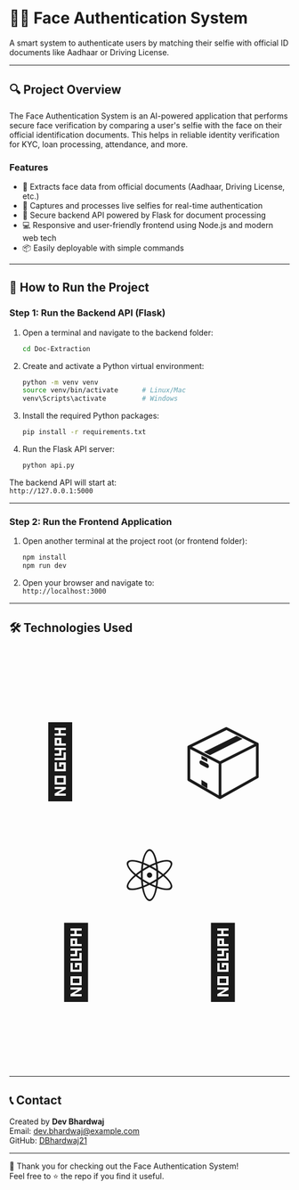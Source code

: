 # 🧑‍💻 Face Authentication System


A smart system to authenticate users by matching their selfie with official ID documents like Aadhaar or Driving License.

---

## 🔍 Project Overview

The Face Authentication System is an AI-powered application that performs secure face verification by comparing a user's selfie with the face on their official identification documents. This helps in reliable identity verification for KYC, loan processing, attendance, and more.

### Features
- 🪪 Extracts face data from official documents (Aadhaar, Driving License, etc.)
- 🤳 Captures and processes live selfies for real-time authentication
- 🔐 Secure backend API powered by Flask for document processing
- 💻 Responsive and user-friendly frontend using Node.js and modern web tech
- 📦 Easily deployable with simple commands

---

## 🚀 How to Run the Project

### Step 1: Run the Backend API (Flask)

1. Open a terminal and navigate to the backend folder:

    ```bash
    cd Doc-Extraction
    ```

2. Create and activate a Python virtual environment:

    ```bash
    python -m venv venv
    source venv/bin/activate      # Linux/Mac
    venv\Scripts\activate         # Windows
    ```

3. Install the required Python packages:

    ```bash
    pip install -r requirements.txt
    ```

4. Run the Flask API server:

    ```bash
    python api.py
    ```

The backend API will start at:  
`http://127.0.0.1:5000`

---

### Step 2: Run the Frontend Application

1. Open another terminal at the project root (or frontend folder):

    ```bash
    npm install
    npm run dev
    ```

2. Open your browser and navigate to:  
`http://localhost:3000`

---

## 🛠 Technologies Used

<p align="center" style="font-size: 128px;">
  🐍 &nbsp;&nbsp;&nbsp; 📦 &nbsp;&nbsp;&nbsp; ⚛️ &nbsp;&nbsp;&nbsp; 🎨 &nbsp;&nbsp;&nbsp; 🤖
</p>


---

## 📞 Contact

Created by **Dev Bhardwaj**  
Email: dev.bhardwaj@example.com  
GitHub: [DBhardwaj21](https://github.com/DBhardwaj21)

---

🎉 Thank you for checking out the Face Authentication System!  
Feel free to ⭐ the repo if you find it useful.

